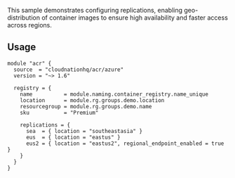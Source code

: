 This sample demonstrates configuring replications, enabling geo-distribution of container images to ensure high availability and faster access across regions.

## Usage

```hcl
module "acr" {
  source  = "cloudnationhq/acr/azure"
  version = "~> 1.6"

  registry = {
    name          = module.naming.container_registry.name_unique
    location      = module.rg.groups.demo.location
    resourcegroup = module.rg.groups.demo.name
    sku           = "Premium"

    replications = {
      sea  = { location = "southeastasia" }
      eus  = { location = "eastus" }
      eus2 = { location = "eastus2", regional_endpoint_enabled = true }
    }
  }
}
```
